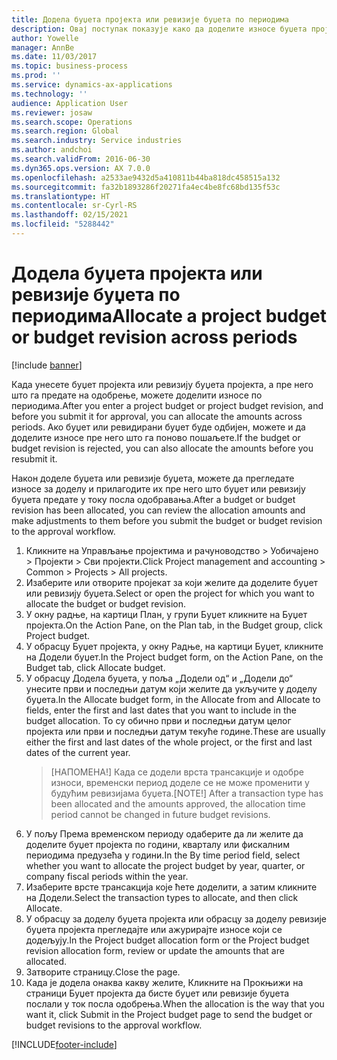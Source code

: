 ```yaml
---
title: Додела буџета пројекта или ревизије буџета по периодима
description: Овај поступак показује како да доделите износе буџета пројекта по периодима.
author: Yowelle
manager: AnnBe
ms.date: 11/03/2017
ms.topic: business-process
ms.prod: ''
ms.service: dynamics-ax-applications
ms.technology: ''
audience: Application User
ms.reviewer: josaw
ms.search.scope: Operations
ms.search.region: Global
ms.search.industry: Service industries
ms.author: andchoi
ms.search.validFrom: 2016-06-30
ms.dyn365.ops.version: AX 7.0.0
ms.openlocfilehash: a2533ae9432d5a410811b44ba818dc458515a132
ms.sourcegitcommit: fa32b1893286f20271fa4ec4be8fc68bd135f53c
ms.translationtype: HT
ms.contentlocale: sr-Cyrl-RS
ms.lasthandoff: 02/15/2021
ms.locfileid: "5288442"
---
```

# <a name="allocate-a-project-budget-or-budget-revision-across-periods"></a><span data-ttu-id="c51c4-103">Додела буџета пројекта или ревизије буџета по периодима</span><span class="sxs-lookup"><span data-stu-id="c51c4-103">Allocate a project budget or budget revision across periods</span></span>

[!include [banner](../../includes/banner.md)]

<span data-ttu-id="c51c4-104">Када унесете буџет пројекта или ревизију буџета пројекта, а пре него што га предате на одобрење, можете доделити износе по периодима.</span><span class="sxs-lookup"><span data-stu-id="c51c4-104">After you enter a project budget or project budget revision, and before you submit it for approval, you can allocate the amounts across periods.</span></span> <span data-ttu-id="c51c4-105">Ако буџет или ревидирани буџет буде одбијен, можете и да доделите износе пре него што га поново пошаљете.</span><span class="sxs-lookup"><span data-stu-id="c51c4-105">If the budget or budget revision is rejected, you can also allocate the amounts before you resubmit it.</span></span> 

<span data-ttu-id="c51c4-106">Након доделе буџета или ревизије буџета, можете да прегледате износе за доделу и прилагодите их пре него што буџет или ревизију буџета предате у току посла одобравања.</span><span class="sxs-lookup"><span data-stu-id="c51c4-106">After a budget or budget revision has been allocated, you can review the allocation amounts and make adjustments to them before you submit the budget or budget revision to the approval workflow.</span></span> 

1. <span data-ttu-id="c51c4-107">Кликните на Управљање пројектима и рачуноводство > Уобичајено > Пројекти > Сви пројекти.</span><span class="sxs-lookup"><span data-stu-id="c51c4-107">Click Project management and accounting > Common > Projects > All projects.</span></span> 
2. <span data-ttu-id="c51c4-108">Изаберите или отворите пројекат за који желите да доделите буџет или ревизију буџета.</span><span class="sxs-lookup"><span data-stu-id="c51c4-108">Select or open the project for which you want to allocate the budget or budget revision.</span></span> 
3. <span data-ttu-id="c51c4-109">У окну радње, на картици План, у групи Буџет кликните на Буџет пројекта.</span><span class="sxs-lookup"><span data-stu-id="c51c4-109">On the Action Pane, on the Plan tab, in the Budget group, click Project budget.</span></span> 
4. <span data-ttu-id="c51c4-110">У обрасцу Буџет пројекта, у окну Радње, на картици Буџет, кликните на Додели буџет.</span><span class="sxs-lookup"><span data-stu-id="c51c4-110">In the Project budget form, on the Action Pane, on the Budget tab, click Allocate budget.</span></span> 
5. <span data-ttu-id="c51c4-111">У обрасцу Додела буџета, у поља „Додели од“ и „Додели до“ унесите први и последњи датум који желите да укључите у доделу буџета.</span><span class="sxs-lookup"><span data-stu-id="c51c4-111">In the Allocate budget form, in the Allocate from and Allocate to fields, enter the first and last dates that you want to include in the budget allocation.</span></span> <span data-ttu-id="c51c4-112">То су обично први и последњи датум целог пројекта или први и последњи датум текуће године.</span><span class="sxs-lookup"><span data-stu-id="c51c4-112">These are usually either the first and last dates of the whole project, or the first and last dates of the current year.</span></span>  
   > <span data-ttu-id="c51c4-113">[НАПОМЕНА!] Када се додели врста трансакције и одобре износи, временски период доделе се не може променити у будућим ревизијама буџета.</span><span class="sxs-lookup"><span data-stu-id="c51c4-113">[NOTE!] After a transaction type has been allocated and the amounts approved, the allocation time period cannot be changed in future budget revisions.</span></span> 
6. <span data-ttu-id="c51c4-114">У пољу Према временском периоду одаберите да ли желите да доделите буџет пројекта по години, кварталу или фискалним периодима предузећа у години.</span><span class="sxs-lookup"><span data-stu-id="c51c4-114">In the By time period field, select whether you want to allocate the project budget by year, quarter, or company fiscal periods within the year.</span></span>
7. <span data-ttu-id="c51c4-115">Изаберите врсте трансакција које ћете доделити, а затим кликните на Додели.</span><span class="sxs-lookup"><span data-stu-id="c51c4-115">Select the transaction types to allocate, and then click Allocate.</span></span> 
8. <span data-ttu-id="c51c4-116">У обрасцу за доделу буџета пројекта или обрасцу за доделу ревизије буџета пројекта прегледајте или ажурирајте износе који се додељују.</span><span class="sxs-lookup"><span data-stu-id="c51c4-116">In the Project budget allocation form or the Project budget revision allocation form, review or update the amounts that are allocated.</span></span> 
9. <span data-ttu-id="c51c4-117">Затворите страницу.</span><span class="sxs-lookup"><span data-stu-id="c51c4-117">Close the page.</span></span>
10. <span data-ttu-id="c51c4-118">Када је додела онаква какву желите, Кликните на Прокњижи на страници Буџет пројекта да бисте буџет или ревизије буџета послали у ток посла одобрења.</span><span class="sxs-lookup"><span data-stu-id="c51c4-118">When the allocation is the way that you want it, click Submit in the Project budget page to send the budget or budget revisions to the approval workflow.</span></span>  




[!INCLUDE[footer-include](../../includes/footer-banner.md)]